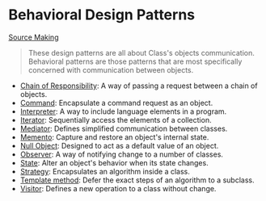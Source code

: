 # Behavioral Design Patterns

[Source Making][source_making]

> These design patterns are all about Class's objects communication. Behavioral patterns are those patterns that are most specifically concerned with communication between objects.

-   [Chain of Responsibility](./chain_of_responsibility.md): A way of passing a request between a chain of objects.
-   [Command](./command.md): Encapsulate a command request as an object.
-   [Interpreter](): A way to include language elements in a program.
-   [Iterator](./iterator.md): Sequentially access the elements of a collection.
-   [Mediator](./mediator.md): Defines simplified communication between classes.
-   [Memento](./memento.md): Capture and restore an object's internal state.
-   [Null Object](): Designed to act as a default value of an object.
-   [Observer](./observer.md): A way of notifying change to a number of classes.
-   [State](./state.md): Alter an object's behavior when its state changes.
-   [Strategy](./strategy.md): Encapsulates an algorithm inside a class.
-   [Template method](./template.md): Defer the exact steps of an algorithm to a subclass.
-   [Visitor](): Defines a new operation to a class without change.

[source_making]: https://sourcemaking.com/design_patterns "Source Making: Design Patterns"
